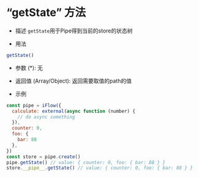 # “getState” 方法

* 描述
`getState`用于Pipe得到当前的store的状态树


* 用法
```javascript
getState()
```

* 参数
(*): 无

* 返回值
(Array/Object): 返回需要取值的path的值

* 示例
```javascript
const pipe = iFlow({
  calculate: external(async function (number) {
    // do async something
  }),
  counter: 0,
  foo: {
    bar: 88
  },
})
const store = pipe.create()
pipe.getState() // value: { counter: 0, foo: { bar: 88 } }
store.__pipe__.getState() // value: { counter: 0, foo: { bar: 88 } }

```
